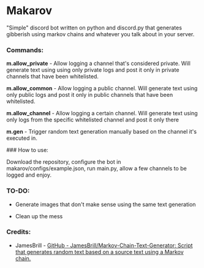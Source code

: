 # Makarov

"Simple" discord bot written on python and discord.py that
 generates gibberish using markov chains and whatever you talk about in 
your server.

### Commands:

**m.allow_private** - Allow logging a 
channel that's considered private. Will generate text using using only 
private logs and post it only in private channels that have been 
whitelisted.

**m.allow_common** - Allow logging a 
public channel. Will generate text using only public logs and post it 
only in public channels that have been whitelisted.

**m.allow_channel** - Allow logging a 
certain channel. Will generate text using only logs from the specific 
whitelisted channel and post it only there

**m.gen** - Trigger random text generation manually based on the channel it's executed in.

### How to use:

Download the repository, configure the bot in makarov/configs/example.json, run main.py, allow a few channels to be logged and enjoy.

### TO-DO:

- Generate images that don't make sense using the same text generation
  
- Clean up the mess
  

### Credits:

- JamesBrill - [GitHub - JamesBrill/Markov-Chain-Text-Generator: Script that generates random text based on a source text using a Markov chain.](https://github.com/JamesBrill/Markov-Chain-Text-Generator)